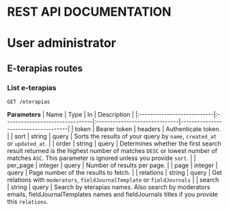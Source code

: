 # REST API DOCUMENTATION

# User administrator

## E-terapias routes

### List e-terapias

`GET /eterapias`

**Parameters**
|             Name           |               Type              |               In              |             Description             |
|:---------------------------|:--------------------------------|:------------------------------|-------------------------------------|
| token                      | Bearer token                    | headers                       | Authenticate token. |
| sort                       | string                          | query                         | Sorts the results of your query by `name`, `created_at` or `updated_at`. |
| order                      | string                          | query                         | Determines whether the first search result returned is the highest number of matches `DESC` or lowest number of matches `ASC`. This parameter is ignored unless you provide `sort`. |
| per_page                   | integer                         | query                         | Number of results per page. |
| page                       | integer                         | query                         | Page number of the results to fetch. |
| relations                  | string                          | query                         | Get relations with `moderators`, `fieldJournalTemplate` or `fieldJournals` |
| search                     | string                          | query                         | Search by eterapias names. Also search by moderators emails, fieldJournalTemplates names and fieldJournals titles if you provide this `relations`.
